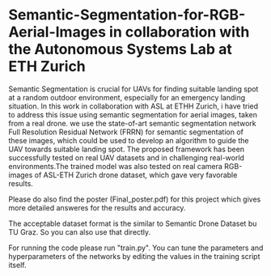 # Semantic-Segmentation-for-RGB-Aerial-Images in collaboration with the Autonomous Systems Lab at ETH Zurich

Semantic Segmentation is crucial for UAVs for finding suitable landing spot at a random outdoor environment, especially for an emergency landing situation. In this work in collaboration with ASL at ETHH Zurich, i have tried to address this issue using semantic segmentation for aerial images, taken from a real drone. we use the state-of-art semantic segmentation network Full Resolution Residual Network (FRRN) for semantic segmentation of these images, which could be used to develop an algorithm
to guide the UAV towards suitable landing spot. The proposed framework has been successfully tested on real UAV datasets and in challenging real-world environments.The trained model was also tested on real camera RGB-images of ASL-ETH Zurich drone dataset, which gave very favorable results.

Please do also find the poster (Final_poster.pdf) for this project which gives more detailed answeres for the results and accuracy.

The acceptable dataset format is the similar to Semantic Drone Dataset bu TU Graz. So you can also use that directly.

For running the code please run "train.py". You can tune the parameters and hyperparameters of the networks by editing the values in the training script itself.
